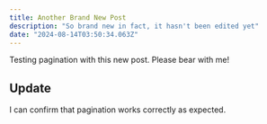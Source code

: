 ```yaml
---
title: Another Brand New Post
description: "So brand new in fact, it hasn't been edited yet"
date: "2024-08-14T03:50:34.063Z"
---
```


Testing pagination with this new post. Please bear with me!

## Update

I can confirm that pagination works correctly as expected.
